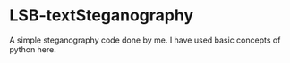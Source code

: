 # LSB-textSteganography
A simple steganography code done by me. I have used basic concepts of python here.
